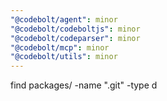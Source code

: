 ```yaml
---
"@codebolt/agent": minor
"@codebolt/codeboltjs": minor
"@codebolt/codeparser": minor
"@codebolt/mcp": minor
"@codebolt/utils": minor
---
```


find packages/ -name ".git" -type d
